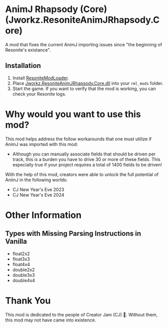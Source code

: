 ﻿# AnimJ Rhapsody (Core) (Jworkz.ResoniteAnimJRhapsody.Core)

A mod that fixes the current AnimJ importing issues since "the beginning of Resonite's existance".

## Installation

1. Install [ResoniteModLoader](https://github.com/resonite-modding-group/ResoniteModLoader).
2. Place [Jworkz.ResoniteAnimJRhapsody.Core.dll](https://github.com/stiefeljackal/Jworkz.ResoniteAnimJRhapsody.Core/releases/latest/download/JworkzJworkz.ResoniteAnimJRhapsody.Core.dll) into your `rml_mods` folder.
3. Start the game. If you want to verify that the mod is working, you can check your Resonite logs.

# Why would you want to use this mod?

This mod helps address the follow workarounds that one must utilize if AnimJ was imported with this mod:

* Although you can manually associate fields that should be driven per track, this is a burden you have to drive 30 or more of these fields. This especially true if your project requires a total of 1400 fields to be driven!

With the help of this mod, creators were able to unlock the full potential of AnimJ in the following worlds:

* CJ New Year's Eve 2023
* CJ New Year's Eve 2024

# Other Information

## Types with Missing Parsing Instructions in Vanilla

* float2x2
* float3x3
* float4x4
* double2x2
* double3x3
* double4x4

# Thank You

This mod is dedicated to the people of Creator Jam (CJ) 🍞. Without them, this mod may not have came into existence.